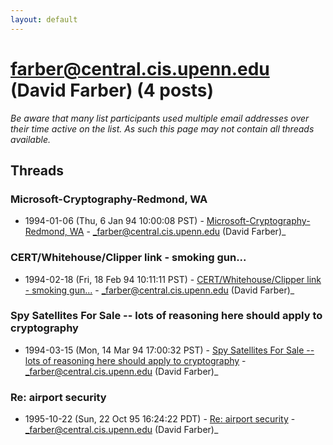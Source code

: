 ```yaml
---
layout: default
---
```


# farber@central.cis.upenn.edu (David Farber) (4 posts)

_Be aware that many list participants used multiple email addresses over their time active on the list. As such this page may not contain all threads available._

## Threads

### Microsoft-Cryptography-Redmond, WA
+ 1994-01-06 (Thu, 6 Jan 94 10:00:08 PST) - [Microsoft-Cryptography-Redmond, WA](/archive/1994/01/fd205d6a356b3981b1de2496f8672c0c095afcfd6021cfd16c8b91e50c6617c2) - _farber@central.cis.upenn.edu (David Farber)_

### CERT/Whitehouse/Clipper link - smoking gun...
+ 1994-02-18 (Fri, 18 Feb 94 10:11:11 PST) - [CERT/Whitehouse/Clipper link - smoking gun...](/archive/1994/02/a871bc776e7fc54e97d194bc7ea8252f33acb336de0e661808ff0f51ebd4663d) - _farber@central.cis.upenn.edu (David Farber)_

### Spy Satellites For Sale -- lots of reasoning here should apply to cryptography
+ 1994-03-15 (Mon, 14 Mar 94 17:00:32 PST) - [Spy Satellites For Sale -- lots of reasoning here should apply to cryptography](/archive/1994/03/dd566409e30da98879aee73814adfd9c4404b3f6218776fef10c9b0c05cf625e) - _farber@central.cis.upenn.edu (David Farber)_

### Re: airport security
+ 1995-10-22 (Sun, 22 Oct 95 16:24:22 PDT) - [Re: airport security](/archive/1995/10/383cbdd01479ad99fdc6de92e9e452692ee71754567d0b04e535aa65bf92dd11) - _farber@central.cis.upenn.edu (David Farber)_

